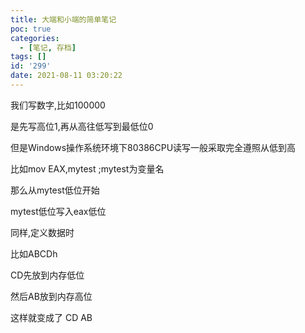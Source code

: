 ```yaml
---
title: 大端和小端的简单笔记
poc: true
categories:
  - [笔记, 存档]
tags: []
id: '299'
date: 2021-08-11 03:20:22
---
```


我们写数字,比如100000

是先写高位1,再从高往低写到最低位0

但是Windows操作系统环境下80386CPU读写一般采取完全遵照从低到高

比如mov EAX,mytest ;mytest为变量名

那么从mytest低位开始

mytest低位写入eax低位

同样,定义数据时

比如ABCDh

CD先放到内存低位

然后AB放到内存高位

这样就变成了 CD AB